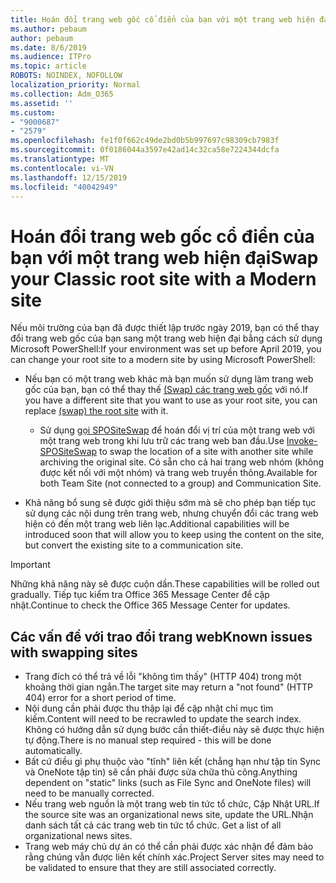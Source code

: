 ```yaml
---
title: Hoán đổi trang web gốc cổ điển của bạn với một trang web hiện đại
ms.author: pebaum
author: pebaum
ms.date: 8/6/2019
ms.audience: ITPro
ms.topic: article
ROBOTS: NOINDEX, NOFOLLOW
localization_priority: Normal
ms.collection: Adm_O365
ms.assetid: ''
ms.custom:
- "9000687"
- "2579"
ms.openlocfilehash: fe1f0f662c49de2bd0b5b997697c98309cb7983f
ms.sourcegitcommit: 0f0186044a3597e42ad14c32ca58e7224344dcfa
ms.translationtype: MT
ms.contentlocale: vi-VN
ms.lasthandoff: 12/15/2019
ms.locfileid: "40042949"
---
```

# <a name="swap-your-classic-root-site-with-a-modern-site"></a><span data-ttu-id="e5357-102">Hoán đổi trang web gốc cổ điển của bạn với một trang web hiện đại</span><span class="sxs-lookup"><span data-stu-id="e5357-102">Swap your Classic root site with a Modern site</span></span>

<span data-ttu-id="e5357-103">Nếu môi trường của bạn đã được thiết lập trước ngày 2019, bạn có thể thay đổi trang web gốc của bạn sang một trang web hiện đại bằng cách sử dụng Microsoft PowerShell:</span><span class="sxs-lookup"><span data-stu-id="e5357-103">If your environment was set up before April 2019, you can change your root site to a modern site by using Microsoft PowerShell:</span></span>

- <span data-ttu-id="e5357-104">Nếu bạn có một trang web khác mà bạn muốn sử dụng làm trang web gốc của bạn, bạn có thể thay thế [(Swap) các trang web gốc](https://docs.microsoft.com/sharepoint/modern-root-site) với nó.</span><span class="sxs-lookup"><span data-stu-id="e5357-104">If you have a different site that you want to use as your root site, you can replace [(swap) the root site](https://docs.microsoft.com/sharepoint/modern-root-site) with it.</span></span> 
    - <span data-ttu-id="e5357-105">Sử dụng [gọi SPOSiteSwap](https://docs.microsoft.com/powershell/module/sharepoint-online/invoke-spositeswap?view=sharepoint-ps) để hoán đổi vị trí của một trang web với một trang web trong khi lưu trữ các trang web ban đầu.</span><span class="sxs-lookup"><span data-stu-id="e5357-105">Use [Invoke-SPOSiteSwap](https://docs.microsoft.com/powershell/module/sharepoint-online/invoke-spositeswap?view=sharepoint-ps) to swap the location of a site with another site while archiving the original site.</span></span> <span data-ttu-id="e5357-106">Có sẵn cho cả hai trang web nhóm (không được kết nối với một nhóm) và trang web truyền thông.</span><span class="sxs-lookup"><span data-stu-id="e5357-106">Available for both Team Site (not connected to a group) and Communication Site.</span></span> 

- <span data-ttu-id="e5357-107">Khả năng bổ sung sẽ được giới thiệu sớm mà sẽ cho phép bạn tiếp tục sử dụng các nội dung trên trang web, nhưng chuyển đổi các trang web hiện có đến một trang web liên lạc.</span><span class="sxs-lookup"><span data-stu-id="e5357-107">Additional capabilities will be introduced soon that will allow you to keep using the content on the site, but convert the existing site to a communication site.</span></span> 
>[!Important]
><span data-ttu-id="e5357-108">Những khả năng này sẽ được cuộn dần.</span><span class="sxs-lookup"><span data-stu-id="e5357-108">These capabilities will be rolled out gradually.</span></span> <span data-ttu-id="e5357-109">Tiếp tục kiểm tra Office 365 Message Center để cập nhật.</span><span class="sxs-lookup"><span data-stu-id="e5357-109">Continue to check the Office 365 Message Center for updates.</span></span> 

## <a name="known-issues-with-swapping-sites"></a><span data-ttu-id="e5357-110">Các vấn đề với trao đổi trang web</span><span class="sxs-lookup"><span data-stu-id="e5357-110">Known issues with swapping sites</span></span>

- <span data-ttu-id="e5357-111">Trang đích có thể trả về lỗi "không tìm thấy" (HTTP 404) trong một khoảng thời gian ngắn.</span><span class="sxs-lookup"><span data-stu-id="e5357-111">The target site may return a "not found" (HTTP 404) error for a short period of time.</span></span>
- <span data-ttu-id="e5357-112">Nội dung cần phải được thu thập lại để cập nhật chỉ mục tìm kiếm.</span><span class="sxs-lookup"><span data-stu-id="e5357-112">Content will need to be recrawled to update the search index.</span></span> <span data-ttu-id="e5357-113">Không có hướng dẫn sử dụng bước cần thiết-điều này sẽ được thực hiện tự động.</span><span class="sxs-lookup"><span data-stu-id="e5357-113">There is no manual step required - this will be done automatically.</span></span>
- <span data-ttu-id="e5357-114">Bất cứ điều gì phụ thuộc vào "tĩnh" liên kết (chẳng hạn như tập tin Sync và OneNote tập tin) sẽ cần phải được sửa chữa thủ công.</span><span class="sxs-lookup"><span data-stu-id="e5357-114">Anything dependent on "static" links (such as File Sync and OneNote files) will need to be manually corrected.</span></span>
- <span data-ttu-id="e5357-115">Nếu trang web nguồn là một trang web tin tức tổ chức, Cập Nhật URL.</span><span class="sxs-lookup"><span data-stu-id="e5357-115">If the source site was an organizational news site, update the URL.</span></span><span data-ttu-id="e5357-116">Nhận danh sách tất cả các trang web tin tức tổ chức.</span><span class="sxs-lookup"><span data-stu-id="e5357-116"> Get a list of all organizational news sites.</span></span>
- <span data-ttu-id="e5357-117">Trang web máy chủ dự án có thể cần phải được xác nhận để đảm bảo rằng chúng vẫn được liên kết chính xác.</span><span class="sxs-lookup"><span data-stu-id="e5357-117">Project Server sites may need to be validated to ensure that they are still associated correctly.</span></span>





